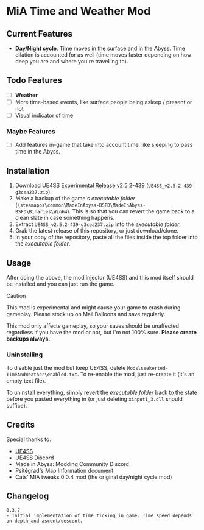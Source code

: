 # MiA Time and Weather Mod

## Current Features

- **Day/Night cycle**. Time moves in the surface and in the Abyss. Time dilation is accounted for as well (time moves faster depending
on how deep you are and where you're travelling to).

## Todo Features

- [ ] **Weather**
- [ ] More time-based events, like surface people being asleep / present or not
- [ ] Visual indicator of time

### Maybe Features

- [ ] Add features in-game that take into account time, like sleeping to pass time in the Abyss.

## Installation

1. Download [UE4SS Experimental Release v2.5.2-439](https://github.com/UE4SS-RE/RE-UE4SS/releases/tag/experimental) (`UE4SS_v2.5.2-439-g3cea237.zip`).
1. Make a backup of the game's _executable folder_ (`\steamapps\common\MadeInAbyss-BSFD\MadeInAbyss-BSFD\Binaries\Win64`). This is so that you can revert the game back to a clean slate in case something happens.
1. Extract `UE4SS_v2.5.2-439-g3cea237.zip` into the _executable folder_.
1. Grab the latest release of this repository, or just download/clone.
1. In your copy of the repository, paste all the files inside the top folder into the _executable folder_.

## Usage

After doing the above, the mod injector (UE4SS) and this mod itself should be installed and you can just run the game.

> [!CAUTION]
> This mod is experimental and might cause your game to crash during gameplay. Please stock up on Mail Balloons and save regularly.

This mod only affects gameplay, so your saves should be unaffected regardless if you have the mod or not, but I'm not 100% sure. **Please create backups always.**

### Uninstalling

To disable just the mod but keep UE4SS, delete `Mods\seekerted-TimeAndWeather\enabled.txt`. To re-enable the mod, just re-create it (it's an empty text file).

To uninstall everything, simply revert the _executable folder_ back to the state before you pasted everything in (or just deleting `xinput1_3.dll` should suffice).

## Credits

Special thanks to:
- [UE4SS](https://github.com/UE4SS-RE/RE-UE4SS)
- UE4SS Discord
- Made in Abyss: Modding Community Discord
- Psitégrad's Map Information document
- Cats' MIA tweaks 0.0.4 mod (the original day/night cycle mod)

## Changelog

```
0.3.7
- Initial implementation of time ticking in game. Time speed depends on depth and ascent/descent.
```